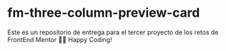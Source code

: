 # fm-three-column-preview-card
 Este es un repositorio de entrega para el tercer proyecto de los retos de FrontEnd Mentor 👾🖖 Happy Coding!
